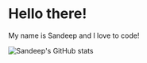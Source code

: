 # Hello there!

My name is Sandeep and I love to code!

![Sandeep's GitHub stats](https://github-readme-stats.vercel.app/api?username=sanman1k98&count_private=true&show_icons=true)
